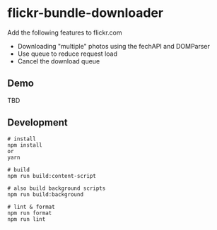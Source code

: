 # flickr-bundle-downloader

Add the following features to flickr.com
- Downloading "multiple" photos using the fechAPI and DOMParser
- Use queue to reduce request load
- Cancel the download queue
 
## Demo

TBD

## Development

```
# install
npm install
or
yarn
```

```
# build
npm run build:content-script

# also build background scripts
npm run build:background
```

```
# lint & format
npm run format
npm run lint
```
